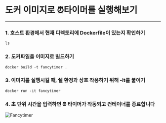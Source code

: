 # 도커 이미지로 ⏰타이머를 실행해보기

---

### 1. 호스트 환경에서 현재 디렉토리에 Dockerfile이 있는지 확인하기

```ls```

### 2. 도커파일을 이미지로 빌드하기

```docker build -t fancytimer .```

### 3. 이미지를 실행시킬 때, 쉘 환경과 상호 작용하기 위해 -it를 붙이기

```docker run -it fancytimer```

### 4. 초 단위 시간을 입력하면 ⏰ 타이머가 작동되고 컨테이너를 종료합니다

![Fancytimer](Fancytimer.png)
